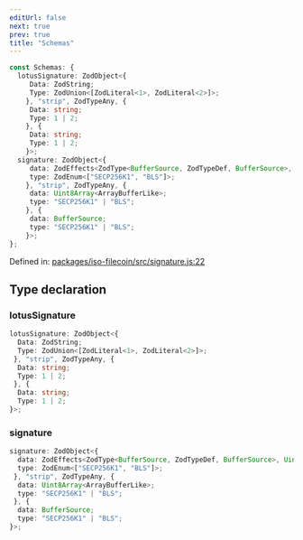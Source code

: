 ```yaml
---
editUrl: false
next: true
prev: true
title: "Schemas"
---
```


```ts
const Schemas: {
  lotusSignature: ZodObject<{
     Data: ZodString;
     Type: ZodUnion<[ZodLiteral<1>, ZodLiteral<2>]>;
    }, "strip", ZodTypeAny, {
     Data: string;
     Type: 1 | 2;
    }, {
     Data: string;
     Type: 1 | 2;
    }>;
  signature: ZodObject<{
     data: ZodEffects<ZodType<BufferSource, ZodTypeDef, BufferSource>, Uint8Array<ArrayBufferLike>, BufferSource>;
     type: ZodEnum<["SECP256K1", "BLS"]>;
    }, "strip", ZodTypeAny, {
     data: Uint8Array<ArrayBufferLike>;
     type: "SECP256K1" | "BLS";
    }, {
     data: BufferSource;
     type: "SECP256K1" | "BLS";
    }>;
};
```

Defined in: [packages/iso-filecoin/src/signature.js:22](https://github.com/hugomrdias/filecoin/blob/main/packages/iso-filecoin/src/signature.js#L22)

## Type declaration

### lotusSignature

```ts
lotusSignature: ZodObject<{
  Data: ZodString;
  Type: ZodUnion<[ZodLiteral<1>, ZodLiteral<2>]>;
 }, "strip", ZodTypeAny, {
  Data: string;
  Type: 1 | 2;
 }, {
  Data: string;
  Type: 1 | 2;
}>;
```

### signature

```ts
signature: ZodObject<{
  data: ZodEffects<ZodType<BufferSource, ZodTypeDef, BufferSource>, Uint8Array<ArrayBufferLike>, BufferSource>;
  type: ZodEnum<["SECP256K1", "BLS"]>;
 }, "strip", ZodTypeAny, {
  data: Uint8Array<ArrayBufferLike>;
  type: "SECP256K1" | "BLS";
 }, {
  data: BufferSource;
  type: "SECP256K1" | "BLS";
}>;
```
